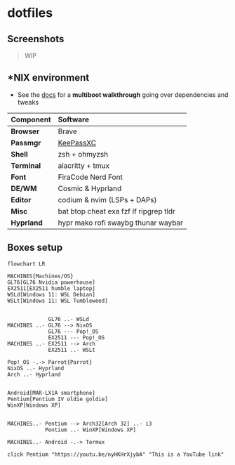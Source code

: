 # dotfiles

<!-- TODO

- Tweak waybar >> https://github.com/hyper-dot/Arch-Hyprland
  - Add screenshots
- Dependencies
  - ok as is?
 -->


## Screenshots 

> WIP

<!--

https://github.com/lauroro/hyprland-dotfiles
https://github.com/gasech/hyprland-dots

1. NixOS desktop: tiling & floating
   1. neofetch
   2. steam
   3. codium

2. PopOS
   1. Neofetch
   2. Codium

x. Arch 32

 -->


## *NIX environment

- See the [docs](/docs/) for a **multiboot walkthrough** going over dependencies and tweaks

| Component     | Software
| :--           | :--
| **Browser**   | Brave
| **Passmgr**   | [KeePassXC](https://keepassxc.org/)
| **Shell**     | zsh + ohmyzsh
| **Terminal**  | alacritty + tmux
| **Font**      | FiraCode Nerd Font
| **DE/WM**     | Cosmic & Hyprland
| **Editor**    | codium & nvim (LSPs + DAPs)
| **Misc**      | bat btop cheat exa fzf lf ripgrep tldr
| **Hyprland**  | hypr mako rofi swaybg thunar waybar


## Boxes setup


```mermaid
flowchart LR

MACHINES{Machines/OS}
GL76[GL76 Nvidia powerhouse]
EX2511[EX2511 humble laptop]
WSLd[Windows 11: WSL Debian]
WSLt[Windows 11: WSL Tumbleweed]


             GL76 ..- WSLd
MACHINES ..- GL76 --> NixOS
             GL76 --- Pop!_OS
             EX2511 --- Pop!_OS
MACHINES ..- EX2511 --> Arch
             EX2511 ..- WSLt

Pop!_OS -.-> Parrot{Parrot}
NixOS ..- Hyprland
Arch ..- Hyprland


Android[MAR-LX1A smartphone]
Pentium[Pentium IV oldie goldie]
WinXP[Windows XP]


MACHINES..- Pentium --> Arch32[Arch 32] ..- i3
            Pentium ..- WinXP[Windows XP]
            
MACHINES..- Android -.-> Termux
            
click Pentium "https://youtu.be/nyHKHrXjybA" "This is a YouTube link"

```



<!--

```mermaid

= Win 11 Home = WSL Debian
= Win 11 Pro = WSL Tumbleweed

```
 -->
